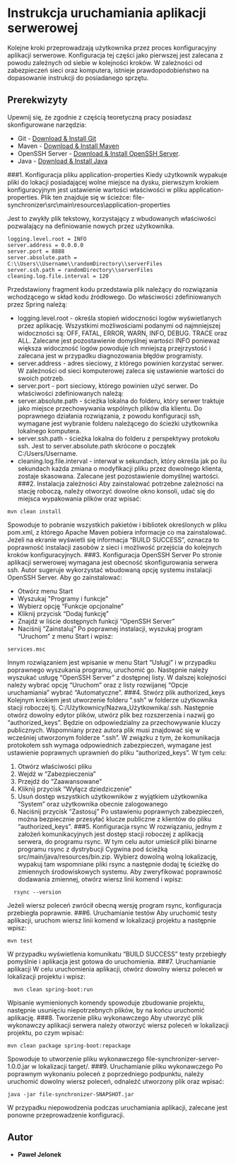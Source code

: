 #	Instrukcja uruchamiania aplikacji serwerowej

Kolejne kroki przeprowadzają użytkownika przez proces konfiguracyjny aplikacji serwerowe. Konfiguracja tej części jako 
pierwszej jest zalecana z powodu zależnych od siebie w kolejności kroków. W zależności od zabezpieczeń sieci oraz 
komputera, istnieje prawdopodobieństwo na dopasowanie instrukcji do posiadanego sprzętu.

## Prerekwizyty
Upewnij się, że zgodnie z częścią teoretyczną pracy posiadasz skonfigurowane narzędzia:
* Git - [Download & Install Git](https://git-scm.com/downloads)
* Maven - [Download & Install Maven](https://maven.apache.org/)
* OpenSSH Server - [Download & Install OpenSSH Server](https://www.bleepingcomputer.com/news/microsoft/how-to-install-the-built-in-windows-10-openssh-server/).
* Java - [Download & Install Java](https://www.oracle.com/java/technologies/javase/javase-jdk8-downloads.html) 


###1.	Konfiguracja pliku  application-properties
Kiedy użytkownik wypakuje pliki do lokacji posiadającej wolne miejsce na dysku, pierwszym krokiem konfiguracyjnym jest 
ustawienie wartości właściwości w pliku application-properties. Plik ten znajduje się w ścieżce:
file-synchronizer\src\main\resources\application-properties

Jest to zwykły plik tekstowy, korzystający z wbudowanych właściwości pozwalający na definiowanie nowych przez użytkownika.
 ```
logging.level.root = INFO  
server.address = 0.0.0.0  
server.port = 8888  
server.absolute.path = C:\\Users\\Username\\randomDirectory\\serverFiles  
server.ssh.path = randomDirectory\\serverFiles  
cleaning.log.file.interval = 120  
 ```
Przedstawiony fragment kodu przedstawia plik należący do rozwiązania wchodzącego w skład kodu źródłowego.
Do właściwości zdefiniowanych przez Spring należą:
-	logging.level.root - określa stopień widoczności logów wyświetlanych przez aplikację. Wszystkimi możliwościami 
podanymi od najmniejszej widoczności są: OFF, FATAL, ERROR, WARN, INFO, DEBUG. TRACE oraz ALL. Zalecane jest 
pozostawienie domyślnej wartości INFO ponieważ większa widoczność logów powoduje ich mniejszą przejrzystość i zalecana 
jest w przypadku diagnozowania błędów programisty.
-	server.address - adres sieciowy, z którego powinien korzystać serwer. W zależności od sieci komputerowej zaleca się 
ustawienie wartości do swoich potrzeb. 
-	server.port - port sieciowy, którego powinien użyć serwer.
Do właściwości zdefiniowanych należą:
-	server.absolute.path - ścieżka lokalna do folderu, który serwer traktuje jako miejsce przechowywania wspólnych 
plików dla klientu. Do poprawnego działania rozwiązania, z powodu konfiguracji ssh, wymagane jest wybranie folderu 
należącego do ścieżki użytkownika lokalnego komputera.
-	server.ssh.path - ścieżka lokalna do folderu z perspektywy protokołu ssh. Jest to server.absolute.path skrócone o 
początek C:/Users/Username.
-	cleaning.log.file.interval - interwał w sekundach, który określa jak po ilu sekundach każda zmiana o modyfikacji
 pliku przez dowolnego klienta, zostaje skasowana. Zalecane jest pozostawienie domyślnej wartości.
###2.	Instalacja zależności
Aby zainstalować potrzebne zależności na stację roboczą, należy otworzyć dowolne okno konsoli, udać się do miejsca 
wypakowania plików oraz wpisać:
 ```
mvn clean install  
  ```
Spowoduje to pobranie wszystkich pakietów i bibliotek określonych w pliku pom.xml, z którego Apache Maven pobiera 
informacje co ma zainstalować.
Jeżeli na ekranie wyświetli się informacja “BUILD SUCCESS”, oznacza to poprawność instalacji zasobów z sieci i możliwość
 przejścia do kolejnych kroków konfiguracyjnych.
###3.	Konfiguracja OpenSSH Server
Po stronie aplikacji serwerowej wymagana jest obecność skonfigurowania serwera ssh. Autor sugeruje wykorzystać wbudowaną
 opcję systemu instalacji OpenSSH Server. Aby go zainstalować:
-	Otwórz menu Start
-	Wyszukaj "Programy i funkcje”
-	Wybierz opcję “Funkcje opcjonalne”
-	Kliknij przycisk “Dodaj funkcję”
-	Znajdź w liście dostępnych funkcji “OpenSSH Server”
-	Naciśnij “Zainstaluj”
Po poprawnej instalacji, wyszukaj program “Uruchom” z menu Start i wpisz:
 ```
services.msc  
 ```
Innym rozwiązaniem jest wpisanie w menu Start “Usługi” i w przypadku poprawnego wyszukania programu, uruchomić go. 
Następnie należy wyszukać usługę “OpenSSH Server” z dostępnej listy. W dalszej kolejności należy wybrać opcję “Uruchom” 
oraz z listy rozwijanej “Opcje uruchamiania” wybrać “Automatyczne”.
###4.	Stwórz plik authorized_keys
Kolejnym krokiem jest utworzenie folderu “.ssh” w folderze użytkownika stacji roboczej tj. 
C:/Użytkownicy/Nazwa_Użytkownika/.ssh.
Następnie otwórz dowolny edytor plików, utwórz plik bez rozszerzenia i nazwij go “authorized_keys”. Będzie on 
odpowiedzialny za przechowywanie kluczy publicznych. Wspomniany przez autora plik musi znajdować się w wcześniej 
utworzonym folderze “.ssh”.
W związku z tym, że komunikacja protokołem ssh wymaga odpowiednich zabezpieczeń, wymagane jest ustawienie poprawnych 
uprawnień do pliku “authorized_keys”.
W tym celu:
1.	Otwórz właściwości pliku
2.	Wejdź w “Zabezpieczenia”
3.	Przejdź do “Zaawansowane”
4.	Kliknij przycisk “Wyłącz dziedziczenie”
5.	Usuń dostęp wszystkich użytkowników z wyjątkiem użytkownika “System” oraz użytkownika obecnie zalogowanego
6.	Naciśnij przycisk “Zastosuj”
Po ustawieniu poprawnych zabezpieczeń, można bezpiecznie przesyłać klucze publiczne z klientów do pliku “authorized_keys”.
###5.	Konfiguracja rsync
W rozwiązaniu, jednym z założeń komunikacyjnych jest dostęp stacji roboczej z aplikacją serwera, do programu rsync. W 
tym celu autor umieścił pliki binarne programu rsync z dystrybucji Cygwina pod ścieżką src/main/java/resources/bin.zip.
Wybierz dowolną wolną lokalizację, wypakuj tam wspomniane pliki rsync a następnie dodaj tę ścieżkę do zmiennych 
środowiskowych systemu.
Aby zweryfikować poprawność dodawania zmiennej, otwórz wiersz linii komend i wpisz:
  ```
	rsync --version  
   ```
Jeżeli wiersz poleceń zwrócił obecną wersję program rsync, konfiguracja przebiegła poprawnie.
###6.	Uruchamianie testów
Aby uruchomić testy aplikacji, uruchom wiersz linii komend w lokalizacji projektu a następnie wpisz:
  ```
mvn test  
  ```
W przypadku wyświetlenia komunikatu “BUILD SUCCESS” testy przebiegły pomyślnie i  aplikacja jest gotowa do uruchomienia.
###7.	Uruchamianie aplikacji
W celu uruchomienia aplikacji, otwórz dowolny wiersz poleceń w lokalizacji projektu i wpisz:
  ```
	mvn clean spring-boot:run  
  ```
Wpisanie wymienionych komendy spowoduje zbudowanie projektu, następnie usunięciu niepotrzebnych plików, by na końcu 
uruchomić aplikację.
###8.	Tworzenie pliku wykonawczego
Aby utworzyć plik wykonawczy aplikacji serwera należy otworzyć wiersz poleceń w lokalizacji projektu, po czym wpisać:
  ```
mvn clean package spring-boot:repackage 
   ```
Spowoduje to utworzenie pliku wykonawczego file-synchronizer-server-1.0.0.jar w lokalizacji target/.
###9.	Uruchamianie pliku wykonawczego
Po poprawnym wykonaniu poleceń z poprzedniego podpunktu, należy uruchomić dowolny wiersz poleceń, odnaleźć utworzony 
plik oraz wpisać:
  ```
java -jar file-synchronizer-SNAPSHOT.jar 
  ```
W przypadku niepowodzenia podczas uruchamiania aplikacji, zalecane jest ponowne przeprowadzenie konfiguracji.
## Autor

* **Paweł Jelonek**

